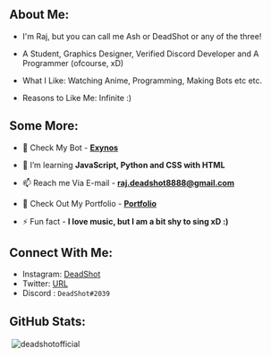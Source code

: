## About Me:

 - I'm Raj, but you can call me Ash or DeadShot or any of the three!
 
 - A Student, Graphics Designer, Verified Discord Developer and A Programmer (ofcourse, xD)

 - What I Like: Watching Anime, Programming, Making Bots etc etc.

 - Reasons to Like Me: Infinite :)

## Some More:

- 🔭 Check My Bot - [**Exynos**](https://exynos-discord.github.io/)

- 🌱 I’m learning **JavaScript, Python and CSS with HTML**

- 📫 Reach me Via E-mail - **raj.deadshot8888@gmail.com**

- 📄 Check Out My Portfolio - [**Portfolio**](https://deadshotofficial.github.io/)

- ⚡ Fun fact - **I love music, but I am a bit shy to sing xD :)**

<h2 align="left">Connect With Me:</h2>

- Instagram: [DeadShot](https://instagram.com/deadshotgraphics/)
- Twitter: [URL](https://twitter.com/deadshot3r/)
- Discord : `DeadShot#2039`

<h2 align="left">GitHub Stats:</h2>
<p>&nbsp;<img align="center" src="https://github-readme-stats.vercel.app/api?username=deadshotofficial&show_icons=true&locale=en" alt="deadshotofficial" /></p>
